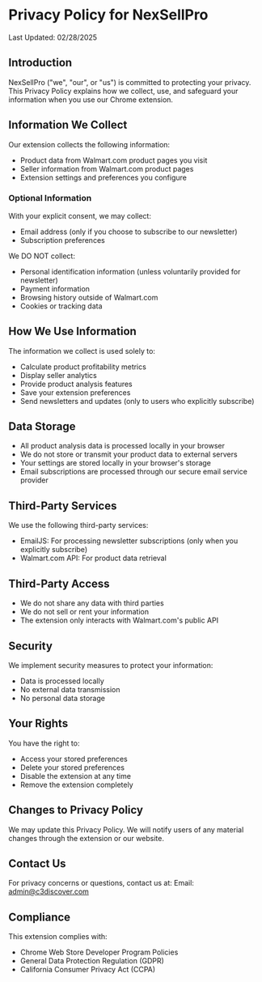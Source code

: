 # Privacy Policy for NexSellPro

Last Updated: 02/28/2025

## Introduction
NexSellPro ("we", "our", or "us") is committed to protecting your privacy. This Privacy Policy explains how we collect, use, and safeguard your information when you use our Chrome extension.

## Information We Collect
Our extension collects the following information:
- Product data from Walmart.com product pages you visit
- Seller information from Walmart.com product pages
- Extension settings and preferences you configure

### Optional Information
With your explicit consent, we may collect:
- Email address (only if you choose to subscribe to our newsletter)
- Subscription preferences

We DO NOT collect:
- Personal identification information (unless voluntarily provided for newsletter)
- Payment information
- Browsing history outside of Walmart.com
- Cookies or tracking data

## How We Use Information
The information we collect is used solely to:
- Calculate product profitability metrics
- Display seller analytics
- Provide product analysis features
- Save your extension preferences
- Send newsletters and updates (only to users who explicitly subscribe)

## Data Storage
- All product analysis data is processed locally in your browser
- We do not store or transmit your product data to external servers
- Your settings are stored locally in your browser's storage
- Email subscriptions are processed through our secure email service provider

## Third-Party Services
We use the following third-party services:
- EmailJS: For processing newsletter subscriptions (only when you explicitly subscribe)
- Walmart.com API: For product data retrieval

## Third-Party Access
- We do not share any data with third parties
- We do not sell or rent your information
- The extension only interacts with Walmart.com's public API

## Security
We implement security measures to protect your information:
- Data is processed locally
- No external data transmission
- No personal data storage

## Your Rights
You have the right to:
- Access your stored preferences
- Delete your stored preferences
- Disable the extension at any time
- Remove the extension completely

## Changes to Privacy Policy
We may update this Privacy Policy. We will notify users of any material changes through the extension or our website.

## Contact Us
For privacy concerns or questions, contact us at:
Email: admin@c3discover.com

## Compliance
This extension complies with:
- Chrome Web Store Developer Program Policies
- General Data Protection Regulation (GDPR)
- California Consumer Privacy Act (CCPA) 